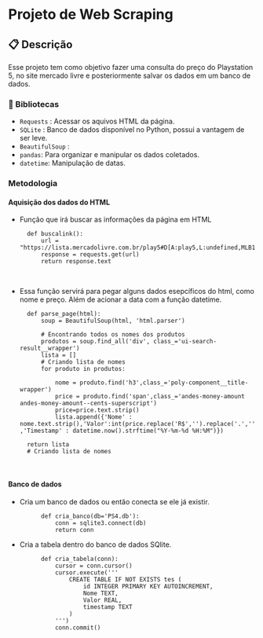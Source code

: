 # Projeto de Web Scraping

## 📋 Descrição

Esse projeto tem como objetivo fazer uma  consulta do preço do Playstation 5, no site mercado livre e posteriormente salvar os dados em um banco de dados.

### 📖 Bibliotecas

- `Requests` : Acessar os aquivos HTML da página.
- `SQLite` : Banco de dados disponível no Python, possui a vantagem de ser leve.
- `BeautifulSoup` : 
- `pandas`: Para organizar e manipular os dados coletados.
- `datetime`: Manipulação de datas.


### Metodologia

#### Aquisição dos dados do HTML

- Função que irá buscar as informações da página em HTML

        def buscalink():
            url = "https://lista.mercadolivre.com.br/play5#D[A:play5,L:undefined,MLB1743]"
            response = requests.get(url)
            return response.text

&nbsp;

- Essa função servirá para pegar alguns dados esepcíficos do html, como nome e preço. Além de acionar a data com a função datetime.

    
        def parse_page(html):
            soup = BeautifulSoup(html, 'html.parser')
        
            # Encontrando todos os nomes dos produtos
            produtos = soup.find_all('div', class_='ui-search-result__wrapper')
            lista = []
            # Criando lista de nomes
            for produto in produtos:
        
                nome = produto.find('h3',class_='poly-component__title-wrapper')
                price = produto.find('span',class_='andes-money-amount andes-money-amount--cents-superscript')
                price=price.text.strip()
                lista.append({'Nome' : nome.text.strip(),'Valor':int(price.replace('R$','').replace('.','')) ,'Timestamp' : datetime.now().strftime("%Y-%m-%d %H:%M")})
            
        return lista 
        # Criando lista de nomes


&nbsp;
#### Banco de dados
- Cria um banco de dados ou então conecta se ele já existir.

            def cria_banco(db='PS4.db'):
                conn = sqlite3.connect(db)
                return conn

- Cria a tabela dentro do banco de dados SQlite. 
        
            def cria_tabela(conn):
                cursor = conn.cursor()
                cursor.execute('''
                    CREATE TABLE IF NOT EXISTS tes (
                        id INTEGER PRIMARY KEY AUTOINCREMENT,
                        Nome TEXT,
                        Valor REAL,
                        timestamp TEXT
                    )
                ''')
                conn.commit()

